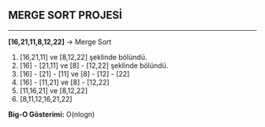 ## MERGE SORT PROJESİ
----------------------------------------------------------------
**[16,21,11,8,12,22]** -> Merge Sort
1. [16,21,11] ve [8,12,22] şeklinde bölündü.
2. [16] - [21,11] ve [8] - [12,22] şeklinde bölündü.
3. [16] - [21] - [11] ve [8] - [12] - [22]
4. [16] - [11,21] ve [8] - [12,22]
5. [11,16,21] ve [8,12,22]
6. [8,11,12,16,21,22]

**Big-O Gösterimi:** O(nlogn)